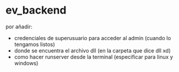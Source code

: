# ev_backend

por añadir:
  - credenciales de superusuario para acceder al admin (cuando lo tengamos listos)
  - donde se encuentra el archivo dll (en la carpeta que dice dll xd)
  - como hacer runserver desde la terminal (especificar para linux y windows)

